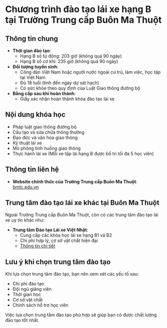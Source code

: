 # Chương trình đào tạo lái xe hạng B tại Trường Trung cấp Buôn Ma Thuột

## Thông tin chung
- **Thời gian đào tạo**:  
  - Hạng B số tự động: 203 giờ (không quá 90 ngày)  
  - Hạng B số cơ khí: 235 giờ (không quá 90 ngày)
- **Đối tượng tuyển sinh**:  
  - Công dân Việt Nam hoặc người nước ngoài cư trú, làm việc, học tập tại Việt Nam
  - Đủ 18 tuổi (tính đến ngày dự sát hạch)
  - Có sức khỏe theo quy định của Luật Giao thông đường bộ
- **Bằng cấp sau khi hoàn thành**:  
  - Giấy xác nhận hoàn thành khóa đào tạo lái xe

## Nội dung khóa học
- Pháp luật giao thông đường bộ
- Cấu tạo và sửa chữa thông thường
- Đạo đức và văn hóa giao thông
- Kỹ thuật lái xe
- Mô phỏng tình huống giao thông
- Thực hành lái xe (Mỗi xe tập lái hạng B được bố trí tối đa 5 học viên)

## Thông tin liên hệ
- **Website chính thức của Trường Trung cấp Buôn Ma Thuột**:  
  [bmtc.edu.vn](https://bmtc.edu.vn/lai-xe-hang-b/?utm_source=chatgpt.com)

## Trung tâm đào tạo lái xe khác tại Buôn Ma Thuột
Ngoài Trường Trung cấp Buôn Ma Thuột, còn có các trung tâm đào tạo lái xe uy tín khác như:
- **Trung tâm Đào tạo Lái xe Việt Nhật**:  
  - Cung cấp các khóa học lái xe hạng B1 và B2
  - Chi phí hợp lý, cơ sở vật chất hiện đại
  - [Thông tin chi tiết](https://vndc.edu.vn/hoc-bang-lai-xe-o-to-tai-buon-ma-thuot?utm_source=chatgpt.com)

## Lưu ý khi chọn trung tâm đào tạo
Khi lựa chọn trung tâm đào tạo, bạn nên xem xét các yếu tố sau:
- Chi phí đào tạo
- Đội ngũ giảng viên
- Thời gian học
- Cơ sở vật chất
- Chính sách hỗ trợ học viên

Việc lựa chọn trung tâm đào tạo phù hợp sẽ giúp bạn có được chất lượng đào tạo tốt nhất.
